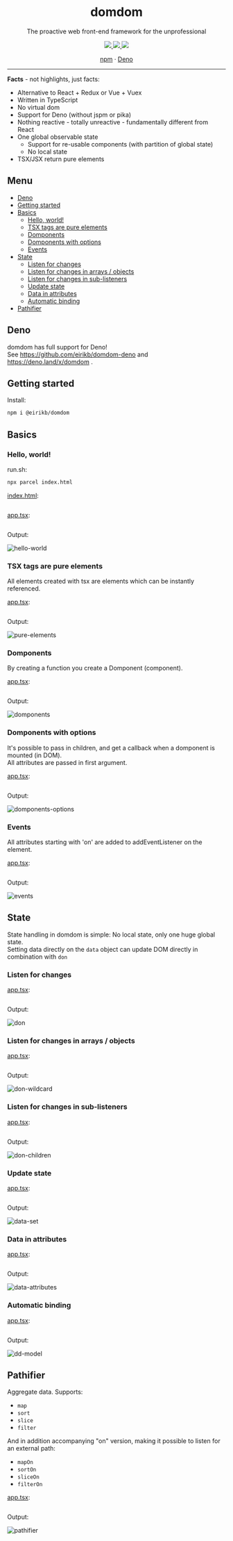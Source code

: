 
<h1 align="center">domdom</h1>
<p align="center">The proactive web front-end framework for the unprofessional</p>
<p align="center">

  <a href="https://npmjs.org/package/@eirikb/domdom">
    <img src="https://img.shields.io/npm/v/@eirikb/domdom.svg">
  </a>
  <a href="https://github.com/eirikb/domdom/actions?query=workflow%3ABuild">
    <img src="https://github.com/eirikb/domdom/workflows/Build/badge.svg">
  </a>
  <a href="https://bundlephobia.com/result?p=@eirikb/domdom">
    <img src="https://badgen.net/bundlephobia/minzip/@eirikb/domdom">
  </a>
</p>
<p align="center">
	<a href="https://www.npmjs.com/package/@eirikb/domdom">npm</a> ·
	<a href="https://deno.land/x/domdom">Deno</a>
</p>

---

**Facts** - not highlights, just facts:

- Alternative to React + Redux or Vue + Vuex
- Written in TypeScript
- No virtual dom
- Support for Deno (without jspm or pika)
- Nothing reactive - totally unreactive - fundamentally different from React
- One global observable state
    - Support for re-usable components (with partition of global state)
    - No local state
- TSX/JSX return pure elements


## Menu
  - [Deno](#deno)
  - [Getting started](#getting-started)
  - [Basics](#basics)
    - [Hello, world!](#hello,-world!)
    - [TSX tags are pure elements](#tsx-tags-are-pure-elements)
    - [Domponents](#domponents)
    - [Domponents with options](#domponents-with-options)
    - [Events](#events)
  - [State](#state)
    - [Listen for changes](#listen-for-changes)
    - [Listen for changes in arrays / objects](#listen-for-changes-in-arrays--objects)
    - [Listen for changes in sub-listeners](#listen-for-changes-in-sub-listeners)
    - [Update state](#update-state)
    - [Data in attributes](#data-in-attributes)
    - [Automatic binding](#automatic-binding)
  - [Pathifier](#pathifier)


## Deno

domdom has full support for Deno!  
See https://github.com/eirikb/domdom-deno and https://deno.land/x/domdom .


## Getting started

Install:
```bash
npm i @eirikb/domdom
```

## Basics

### Hello, world!
run.sh:
```bash
npx parcel index.html
```
[index.html](../examples/hello-world/index.html):
```html

```
[app.tsx](../examples/hello-world/app.tsx):
```tsx

```

Output:

![hello-world](readme/img/hello-world.png)

### TSX tags are pure elements

All elements created with tsx are elements which can be instantly referenced.

[app.tsx](../examples/pure-elements/app.tsx):
```tsx

```
Output:

![pure-elements](readme/img/pure-elements.png)

### Domponents

By creating a function you create a Domponent (component).

[app.tsx](../examples/domponents/app.tsx):
```tsx

```
Output:

![domponents](readme/img/domponents.png)

### Domponents with options

It's possible to pass in children, and get a callback when a domponent is mounted (in DOM).  
All attributes are passed in first argument.

[app.tsx](../examples/domponents-options/app.tsx):
```tsx

```
Output:

![domponents-options](readme/img/domponents-options.png)

### Events

All attributes starting with 'on' are added to addEventListener on the element.

[app.tsx](../examples/events/app.tsx):
```tsx

```
Output:

![events](readme/img/events.gif)

## State

State handling in domdom is simple: No local state, only one huge global state.  
Setting data directly on the `data` object can update DOM directly in combination with `don`

### Listen for changes

[app.tsx](../examples/don/app.tsx):
```tsx

```
Output:

![don](readme/img/don.png)

### Listen for changes in arrays / objects

[app.tsx](../examples/don-wildcard/app.tsx):
```tsx

```
Output:

![don-wildcard](readme/img/don-wildcard.png)

### Listen for changes in sub-listeners

[app.tsx](../examples/don-children/app.tsx):
```tsx

```
Output:

![don-children](readme/img/don-children.gif)

### Update state

[app.tsx](../examples/data-set/app.tsx):
```tsx

```
Output:

![data-set](readme/img/data-set.gif)

### Data in attributes

[app.tsx](../examples/data-attributes/app.tsx):
```tsx

```
Output:

![data-attributes](readme/img/data-attributes.gif)

### Automatic binding

[app.tsx](../examples/dd-model/app.tsx):
```tsx

```
Output:

![dd-model](readme/img/dd-model.gif)

## Pathifier

Aggregate data.
Supports:
  * `map`
  * `sort`
  * `slice`
  * `filter`

And in addition accompanying "on" version, making it possible to listen for an external path:
  * `mapOn`
  * `sortOn`
  * `sliceOn`
  * `filterOn`

[app.tsx](../examples/pathifier/app.tsx):
```tsx

```
Output:

![pathifier](readme/img/pathifier.png)


  